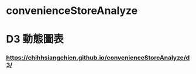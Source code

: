 # convenienceStoreAnalyze
# D3 動態圖表
### https://chihhsiangchien.github.io/convenienceStoreAnalyze/d3/